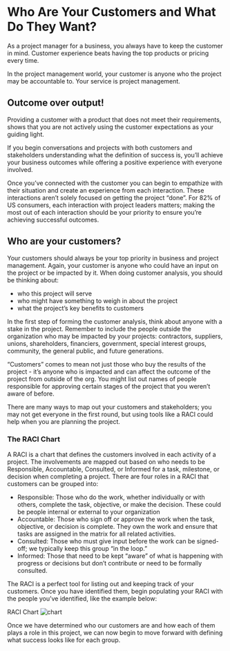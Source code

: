 # Who Are Your Customers and What Do They Want?

As a project manager for a business, you always have to keep the customer in mind. Customer experience beats having the top products or pricing every time.

In the project management world, your customer is anyone who the project may be accountable to. Your service is project management.

## Outcome over output!

Providing a customer with a product that does not meet their requirements, shows that you are not actively using the customer expectations as your guiding light. 

If you begin conversations and projects with both customers and stakeholders understanding what the definition of success is, you’ll achieve your business outcomes while offering a positive experience with everyone involved.

Once you’ve connected with the customer you can begin to empathize with their situation and create an experience from each interaction. These interactions aren’t solely focused on getting the project “done”. For 82% of US consumers, each interaction with project leaders matters; making the most out of each interaction should be your priority to ensure you’re achieving successful outcomes.

## Who are your customers?

Your customers should always be your top priority in business and project management. Again, your customer is anyone who could have an input on the project or be impacted by it. When doing customer analysis, you should be thinking about:

   + who this project will serve
   + who might have something to weigh in about the project
   + what the project’s key benefits to customers

In the first step of forming the customer analysis, think about anyone with a stake in the project. Remember to include the people outside the organization who may be impacted by your projects: contractors, suppliers, unions, shareholders, financiers, government, special interest groups, community, the general public, and future generations.

“Customers” comes to mean not just those who buy the results of the project - it’s anyone who is impacted and can affect the outcome of the project from outside of the org. You might list out names of people responsible for approving certain stages of the project that you weren’t aware of before.

There are many ways to map out your customers and stakeholders; you may not get everyone in the first round, but using tools like a RACI could help when you are planning the project.

### The RACI Chart

A RACI is a chart that defines the customers involved in each activity of a project. The involvements are mapped out based on who needs to be Responsible, Accountable, Consulted, or Informed for a task, milestone, or decision when completing a project. There are four roles in a RACI that customers can be grouped into:

   + Responsible: Those who do the work, whether individually or with others, complete the task, objective, or make the decision. These could be people internal or external to your organization
   + Accountable: Those who sign off or approve the work when the task, objective, or decision is complete. They own the work and ensure that tasks are assigned in the matrix for all related activities.
   + Consulted: Those who must give input before the work can be signed-off; we typically keep this group “in the loop.”
   + Informed: Those that need to be kept “aware” of what is happening with progress or decisions but don’t contribute or need to be formally consulted.

The RACI is a perfect tool for listing out and keeping track of your customers. Once you have identified them, begin populating your RACI with the people you’ve identified, like the example below:

RACI Chart
![chart](https://static-assets.codecademy.com/Courses/intro-to-project-management/RACI-chart-example.png "RACI")

Once we have determined who our customers are and how each of them plays a role in this project, we can now begin to move forward with defining what success looks like for each group.

